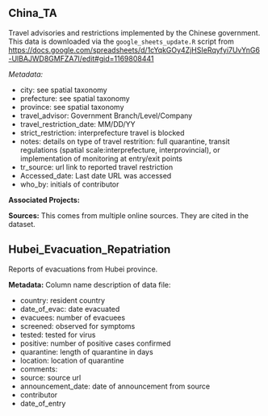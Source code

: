 ## China_TA

Travel advisories and restrictions implemented by the Chinese government. This data is downloaded via the `google_sheets_update.R` script from https://docs.google.com/spreadsheets/d/1cYqkGOy4ZjHSIeRqyfyi7UvYnG6-UlBAJWD8GMFZA7I/edit#gid=1169808441

*Metadata:* 
- city:	see spatial taxonomy
- prefecture:	see spatial taxonomy
- province:	see spatial taxonomy
- travel_advisor:	Government Branch/Level/Company
- travel_restriction_date:	MM/DD/YY
- strict_restriction:	interprefecture travel is blocked
- notes:	details on type of travel restrition: full quarantine, transit regulations (spatial scale:interprefecture, interprovincial), or implementation of monitoring at entry/exit points
- tr_source:	url link to reported travel restriction
- Accessed_date:	Last date URL was accessed 
- who_by:	initials of contributor

**Associated Projects:**

**Sources:** This comes from multiple online sources. They are cited in the dataset.



## Hubei_Evacuation_Repatriation
Reports of evacuations from Hubei province.

<b>Metadata:</b> 
 Column name description of data file:

- country:	resident country
- date_of_evac:	date evacuated
- evacuees:	number of evacuees
- screened:	observed for symptoms
- tested:	tested for virus
- positive:	number of positive cases confirmed
- quarantine:	length of quarantine in days
- location:	location of quarantine
- comments:	
- source:	source url
- announcement_date:	date of announcement from source
- contributor	
- date_of_entry	